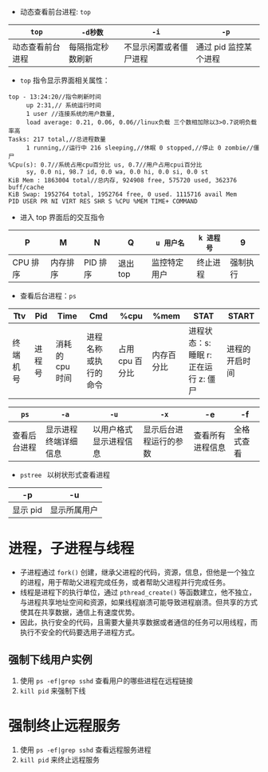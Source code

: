 + 动态查看前台进程: `top`


| `top`    | `-d秒数`   | `-i`        | `-p`          |
| -------- | -------- | ----------- | ------------- |
| 动态查看前台进程 | 每隔指定秒数刷新 | 不显示闲置或者僵尸进程 | 通过 pid 监控某个进程 |
+ `top` 指令显示界面相关属性：
```shell
top - 13:24:20//指令刷新时间 
	 up 2:31,// 系统运行时间
	 1 user //连接系统的用户数量, 
	 load average: 0.21, 0.06, 0.06//linux负载 三个数相加除以3>0.7说明负载率高
Tasks: 217 total,//总进程数量
	 1 running,//运行中 216 sleeping,//休眠 0 stopped,//停止 0 zombie//僵尸 
%Cpu(s): 0.7//系统占用cpu百分比 us, 0.7//用户占用cpui百分比
 	 sy, 0.0 ni, 98.7 id, 0.0 wa, 0.0 hi, 0.0 si, 0.0 st 
KiB Mem : 1863004 total//总内存, 924908 free, 575720 used, 362376 buff/cache
KiB Swap: 1952764 total, 1952764 free, 0 used. 1115716 avail Mem 
PID USER PR NI VIRT RES SHR S %CPU %MEM TIME+ COMMAND
```


+ 进入 top 界面后的交互指令
  

| P      | M    | N      | Q      | `u 用户名` | `k 进程号` | 9    |
| ------ | ---- | ------ | ------ | ------- | ------- | ---- |
| CPU 排序 | 内存排序 | PID 排序 | 退出 top | 监控特定用户  | 终止进程    | 强制执行 |



+ 查看后台进程：`ps`

| Ttv  | Pid | Time       | Cmd        | %cpu       | %mem  | STAT                     | START   |
| ---- | --- | ---------- | ---------- | ---------- | ----- | ------------------------ | ------- |
| 终端机号 | 进程号 | 消耗的 cpu 时间 | 进程名称或执行的命令 | 占用 cpu 百分比 | 内存百分比 | 进程状态：s: 睡眠 r: 正在运行 z: 僵尸 | 进程的开启时间 |

| `ps`   | `-a`       | `-u`        | `-x`        | -e       | -f    |
| ------ | ---------- | ----------- | ----------- | -------- | ----- |
| 查看后台进程 | 显示进程终端详细信息 | 以用户格式显示进程信息 | 显示后台进程运行的参数 | 查看所有进程信息 | 全格式查看 |

+ `pstree ` 以树状形式查看进程

| -p     | -u     |
| ------ | ------ |
| 显示 pid | 显示所属用户 |

# 进程，子进程与线程
+ 子进程通过 `fork()` 创建，继承父进程的代码，资源，信息，但他是一个独立的进程，用于帮助父进程完成任务，或者帮助父进程并行完成任务。
+ 线程是进程下的执行单位，通过 `pthread_create()` 等函数建立，他不独立，与进程共享地址空间和资源，如果线程崩溃可能导致进程崩溃。但共享的方式使其在共享数据，通信上有速度优势。
+ 因此，执行安全的代码，且需要大量共享数据或者通信的任务可以用线程，而执行不安全的代码要选用子进程方式。



## 强制下线用户实例
1. 使用 `ps -ef|grep sshd` 查看用户的哪些进程在远程链接
2. `kill pid` 来强制下线

# 强制终止远程服务
1. 使用 `ps -ef|grep sshd` 查看远程服务进程
2. `kill pid` 来终止远程服务